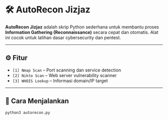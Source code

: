 # 🛠️ AutoRecon Jizjaz

**AutoRecon Jizjaz** adalah skrip Python sederhana untuk membantu proses **Information Gathering (Reconnaissance)** secara cepat dan otomatis. Alat ini cocok untuk latihan dasar cybersecurity dan pentest.

---

## ⚙️ Fitur

- `[1] Nmap Scan` – Port scanning dan service detection
- `[2] Nikto Scan` – Web server vulnerability scanner
- `[3] WHOIS Lookup` – Informasi domain/IP target

---

## 🚀 Cara Menjalankan

```bash
python3 autorecon.py

